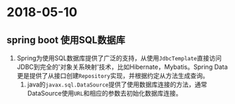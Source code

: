 # 2018-05-10
## spring boot 使用SQL数据库
1. Spring为使用SQL数据库提供了广泛的支持，从使用`JdbcTemplate`直接访问JDBC到完全的'对象关系映射'技术，比如Hibernate，Mybatis。Spring Data更是提供了从接口创建`Repository`实现，并根据约定从方法生成查询。
	1. java的`javax.sql.DataSource`提供了使用数据库连接的方法，通常DataSource使用`URL`和相应的参数去初始化数据库连接。